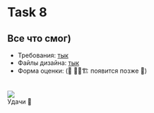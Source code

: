 # Task 8

Все что смог)
---
- Требования: [тык](https://uvolchyk.notion.site/Task-8-5644a707d93e4915b8e595146f60dadc)
- Файлы дизайна: [тык](https://www.figma.com/file/ogrAhPUQeAZNZKQlDyRkHq/Task-8?node-id=0%3A1)
- Форма оценки: (🚧 👷‍♂️🏗 появится позже 🚧)

<br>
<img src="https://media.giphy.com/media/iVNJ47qaeZnUq8TLBH/giphy.gif">
<br>
<div>Удачи 🙂</div>
